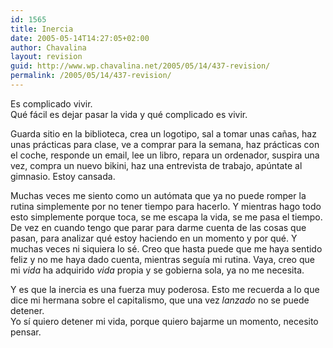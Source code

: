 ```yaml
---
id: 1565
title: Inercia
date: 2005-05-14T14:27:05+02:00
author: Chavalina
layout: revision
guid: http://www.wp.chavalina.net/2005/05/14/437-revision/
permalink: /2005/05/14/437-revision/
---
```

Es complicado vivir.  
Qué fácil es dejar pasar la vida y qué complicado es vivir.

Guarda sitio en la biblioteca, crea un logotipo, sal a tomar unas ca&ntilde;as, haz unas prácticas para clase, ve a comprar para la semana, haz prácticas con el coche, responde un email, lee un libro, repara un ordenador, suspira una vez, compra un nuevo bikini, haz una entrevista de trabajo, apúntate al gimnasio. Estoy cansada.

Muchas veces me siento como un autómata que ya no puede romper la rutina simplemente por no tener tiempo para hacerlo. Y mientras hago todo esto simplemente porque toca, se me escapa la vida, se me pasa el tiempo. De vez en cuando tengo que parar para darme cuenta de las cosas que pasan, para analizar qué estoy haciendo en un momento y por qué. Y muchas veces ni siquiera lo sé. Creo que hasta puede que me haya sentido feliz y no me haya dado cuenta, mientras seguía mi rutina. Vaya, creo que mi _vida_ ha adquirido _vida_ propia y se gobierna sola, ya no me necesita.

Y es que la inercia es una fuerza muy poderosa. Esto me recuerda a lo que dice mi hermana sobre el capitalismo, que una vez _lanzado_ no se puede detener.  
Yo sí quiero detener mi vida, porque quiero bajarme un momento, necesito pensar.